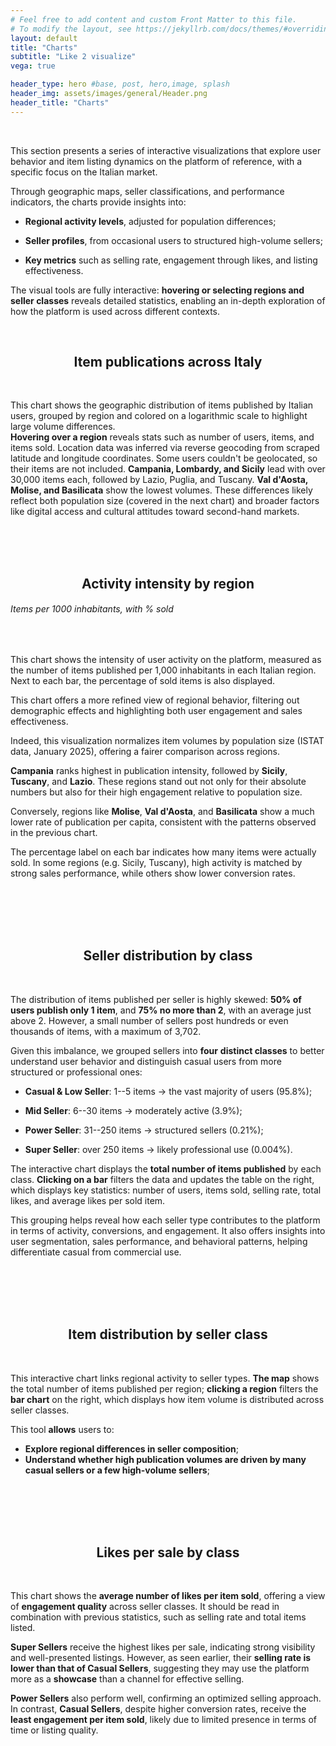 ```yaml
---
# Feel free to add content and custom Front Matter to this file.
# To modify the layout, see https://jekyllrb.com/docs/themes/#overriding-theme-defaults
layout: default
title: "Charts"
subtitle: "Like 2 visualize"
vega: true

header_type: hero #base, post, hero,image, splash
header_img: assets/images/general/Header.png
header_title: "Charts"
---
```

<br>

This section presents a series of interactive visualizations that explore user behavior and item listing dynamics on the platform of reference, with a specific focus on the Italian market.
 
Through geographic maps, seller classifications, and performance indicators, the charts provide insights into:
 
- **Regional activity levels**, adjusted for population differences;
 
- **Seller profiles**, from occasional users to structured high-volume sellers;
 
- **Key metrics** such as selling rate, engagement through likes, and listing effectiveness.
 
The visual tools are fully interactive: **hovering or selecting regions and seller classes** reveals detailed statistics, enabling an in-depth exploration of how the platform is used across different contexts.

<br>

<h2 style="width: 100%; text-align: center">
    Item publications across Italy
</h2>

<br>

This chart shows the geographic distribution of items published by Italian users, grouped by region and colored on a logarithmic scale to highlight large volume differences.\
**Hovering over a region** reveals stats such as number of users, items, and items sold.
Location data was inferred via reverse geocoding from scraped latitude and longitude coordinates. Some users couldn't be geolocated, so their items are not included.
**Campania, Lombardy, and Sicily** lead with over 30,000 items each, followed by Lazio, Puglia, and Tuscany. **Val d'Aosta, Molise, and Basilicata** show the lowest volumes.
These differences likely reflect both population size (covered in the next chart) and broader factors like digital access and cultural attitudes toward second-hand markets.

<br>

<div style="width: 100%">
<vegachart schema-url="{{site.baseurl}}/assets/charts/1_map_ita.json" style="width: 100%; height: 100%"></vegachart>
</div>


<br>
<br>


<h2 style="width: 100%; text-align: center">
    Activity intensity by region
</h2>

<h6>
    Items per 1000 inhabitants, with % sold
</h6>

<br>

This chart shows the intensity of user activity on the platform, measured as the number of items published per 1,000 inhabitants in each Italian region. Next to each bar, the percentage of sold items is also displayed.
 
This chart offers a more refined view of regional behavior, filtering out demographic effects and highlighting both user engagement and sales effectiveness.
 
Indeed, this visualization normalizes item volumes by population size (ISTAT data, January 2025), offering a fairer comparison across regions.
 
**Campania** ranks highest in publication intensity, followed by **Sicily**, **Tuscany**, and **Lazio**. These regions stand out not only for their absolute numbers but also for their high engagement relative to population size.
 
Conversely, regions like **Molise**, **Val d'Aosta**, and **Basilicata** show a much lower rate of publication per capita, consistent with the patterns observed in the previous chart.
 
The percentage label on each bar indicates how many items were actually sold. In some regions (e.g. Sicily, Tuscany), high activity is matched by strong sales performance, while others show lower conversion rates.

<br>

<div style="width: 100%">
<vegachart schema-url="{{site.baseurl}}/assets/charts/2_region_activity.json" style="width: 100%; height: 100%"></vegachart>
</div>

<br>
<br>
<br>


<h2 style="width: 100%; text-align: center">
    Seller distribution by class
</h2>

<br>

The distribution of items published per seller is highly skewed: **50% of users publish only 1 item**, and **75% no more than 2**, with an average just above 2. However, a small number of sellers post hundreds or even thousands of items, with a maximum of 3,702.
 
Given this imbalance, we grouped sellers into **four** **distinct classes** to better understand user behavior and distinguish casual users from more structured or professional ones:
 
- **Casual & Low Seller**: 1--5 items → the vast majority of users (95.8%);
 
- **Mid Seller**: 6--30 items → moderately active (3.9%);
 
- **Power Seller**: 31--250 items → structured sellers (0.21%);
 
- **Super Seller**: over 250 items → likely professional use (0.004%).
 
The interactive chart displays the **total number of items published** by each class. **Clicking on a bar** filters the data and updates the table on the right, which displays key statistics: number of users, items sold, selling rate, total likes, and average likes per sold item.  
 
This grouping helps reveal how each seller type contributes to the platform in terms of activity, conversions, and engagement. It also offers insights into user segmentation, sales performance, and behavioral patterns, helping differentiate casual from commercial use.

<br>

<div style="width: 100%">
<vegachart schema-url="{{site.baseurl}}/assets/charts/3_seller_classes.json" style="width: 100%; height: 100%"></vegachart>
</div>

<br>
<br>
<br>


<h2 style="width: 100%; text-align: center">
  Item distribution by seller class
</h2>

<br>

This interactive chart links regional activity to seller types. **The map** shows the total number of items published per region; **clicking a region** filters the **bar chart** on the right, which displays how item volume is distributed across seller classes.

This tool **allows** users to:
- **Explore regional differences in seller composition**;
- **Understand whether high publication volumes are driven by many casual sellers or a few high-volume sellers**;
 

<br>

<div style="width: 100%">
<vegachart schema-url="{{site.baseurl}}/assets/charts/4_smart_chart.json" style="width: 100%; height: 100%"></vegachart>
</div>

<br>
<br>
<br>


<h2 style="width: 100%; text-align: center">
    Likes per sale by class
</h2>
<br>

This chart shows the **average number of likes per item sold**, offering a view of **engagement quality** across seller classes. It should be read in combination with previous statistics, such as selling rate and total items listed.
 
**Super Sellers** receive the highest likes per sale, indicating strong visibility and well-presented listings. However, as seen earlier, their **selling rate is lower than that of Casual Sellers**, suggesting they may use the platform more as a **showcase** than a channel for effective selling.
 
**Power Sellers** also perform well, confirming an optimized selling approach. In contrast, **Casual Sellers**, despite higher conversion rates, receive the **least engagement per item sold**, likely due to limited presence in terms of time or listing quality.

<br>

<div style="width: 100%">
<vegachart schema-url="{{site.baseurl}}/assets/charts/5_likes_chart.json" style="width: 100%; height: 100%"></vegachart>
</div>
